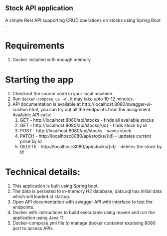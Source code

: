 ## Stock API application
 A simple Rest API supporting CRUD operations on stocks using Spring Boot .

# Requirements
1. Docker installed with enough memory.

# Starting the app
1. Checkout the source code in your local machine.
2. Run `docker-compose up -d` , it may take upto 10-12 minutes.
3. API documentation is available at http://localhost:8080/swagger-ui-custom.html, you can try out all the endpoints from the assignment.
Available API calls:
    1. GET - http://localhost:8080/api/stocks - finds all available stocks
    2. GET - http://localhost:8080/api/stocks/{id} - finds stock by id
    3. POST - http://localhost:8080/api/stocks - saves stock
    4. PATCH - http://localhost:8080/api/stocks/{id} - updates current price by id
    5. DELETE -  http://localhost:8080/api/stocks/{id} - deletes the stock by id

# Technical details:

1. This application is built using Spring boot. 
2. The data is persisted to in-memory H2 database, data.sql has initial data which will loaded at startup.
3. Open API documentation with swagger API with interface to test the endpoints.
4. Docker with instructions to build executable using maven and run the application using Java 11.
5. Docker-compose.yml file to manage docker container exposing 8080 port to access APIs.

